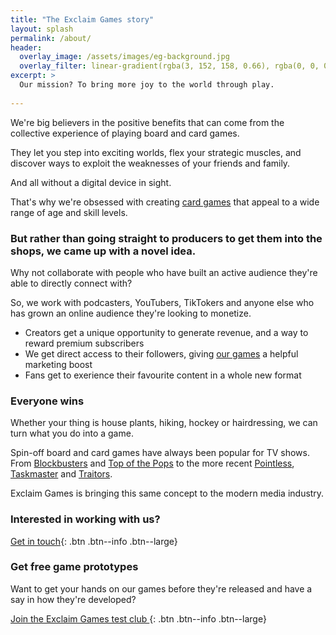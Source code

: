 ```yaml
---
title: "The Exclaim Games story"
layout: splash
permalink: /about/
header:
  overlay_image: /assets/images/eg-background.jpg
  overlay_filter: linear-gradient(rgba(3, 152, 158, 0.66), rgba(0, 0, 0, 0.66))
excerpt: >
  Our mission? To bring more joy to the world through play.
  
---
```


We're big believers in the positive benefits that can come from the collective experience of playing board and card games. 

They let you step into exciting worlds, flex your strategic muscles, and discover ways to exploit the weaknesses of your friends and family.

And all without a digital device in sight.

That's why we're obsessed with creating [card games](/games/) that appeal to a wide range of age and skill levels.

### But rather than going straight to producers to get them into the shops, we came up with a novel idea.

Why not collaborate with people who have built an active audience they're able to directly connect with?

So, we work with podcasters, YouTubers, TikTokers and anyone else who has grown an online audience they're looking to monetize.

- Creators get a unique opportunity to generate revenue, and a way to reward premium subscribers
- We get direct access to their followers, giving [our games](/games/) a helpful marketing boost
- Fans get to exerience their favourite content in a whole new format

### Everyone wins

Whether your thing is house plants, hiking, hockey or hairdressing, we can turn what you do into a game.

Spin-off board and card games have always been popular for TV shows. From [Blockbusters](https://boardgamegeek.com/boardgame/1640/blockbusters) and [Top of the Pops](https://boardgamegeek.com/boardgame/311676/top-of-the-pops-the-game) to the more recent [Pointless](https://boardgamegeek.com/boardgame/92094/pointless-the-board-game), [Taskmaster](https://boardgamegeek.com/boardgame/297234/taskmaster-the-board-game) and [Traitors](https://boardgamegeek.com/boardgame/376656/the-traitors).

Exclaim Games is bringing this same concept to the modern media industry.

### Interested in working with us?

[<i class="fa fa-comment-dots"></i> Get in touch](mailto:hello@exclaimgames.com){: .btn .btn--info .btn--large}

### Get free game prototypes

Want to get your hands on our games before they're released and have a say in how they're developed?

[Join the Exclaim Games test club <i class="fa fa-angle-right"></i>](https://exclaimgames.beehiiv.com/subscribe){: .btn .btn--info .btn--large}
